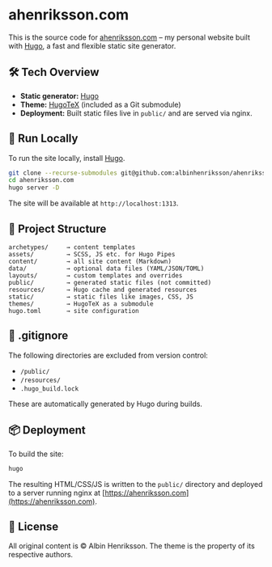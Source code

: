 # ahenriksson.com

This is the source code for [ahenriksson.com](https://ahenriksson.com) – my personal website built with [Hugo](https://gohugo.io), a fast and flexible static site generator.

## 🛠 Tech Overview

- **Static generator:** [Hugo](https://gohugo.io)
- **Theme:** [HugoTeX](https://github.com/YourThemeAuthor/HugoTeX) (included as a Git submodule)
- **Deployment:** Built static files live in `public/` and are served via nginx.

## 🚀 Run Locally

To run the site locally, install [Hugo](https://gohugo.io/getting-started/installing/).

```bash
git clone --recurse-submodules git@github.com:albinhenriksson/ahenriksson.com.git
cd ahenriksson.com
hugo server -D
```

The site will be available at `http://localhost:1313`.

## 🧱 Project Structure

```plaintext
archetypes/     → content templates
assets/         → SCSS, JS etc. for Hugo Pipes
content/        → all site content (Markdown)
data/           → optional data files (YAML/JSON/TOML)
layouts/        → custom templates and overrides
public/         → generated static files (not committed)
resources/      → Hugo cache and generated resources
static/         → static files like images, CSS, JS
themes/         → HugoTeX as a submodule
hugo.toml       → site configuration
```

## 🧾 .gitignore

The following directories are excluded from version control:

- `/public/`
- `/resources/`
- `.hugo_build.lock`

These are automatically generated by Hugo during builds.

## 📦 Deployment

To build the site:

```bash
hugo
```

The resulting HTML/CSS/JS is written to the `public/` directory and deployed to a server running nginx at [https://ahenriksson.com](https://ahenriksson.com).

## 📜 License

All original content is © Albin Henriksson. The theme is the property of its respective authors.
